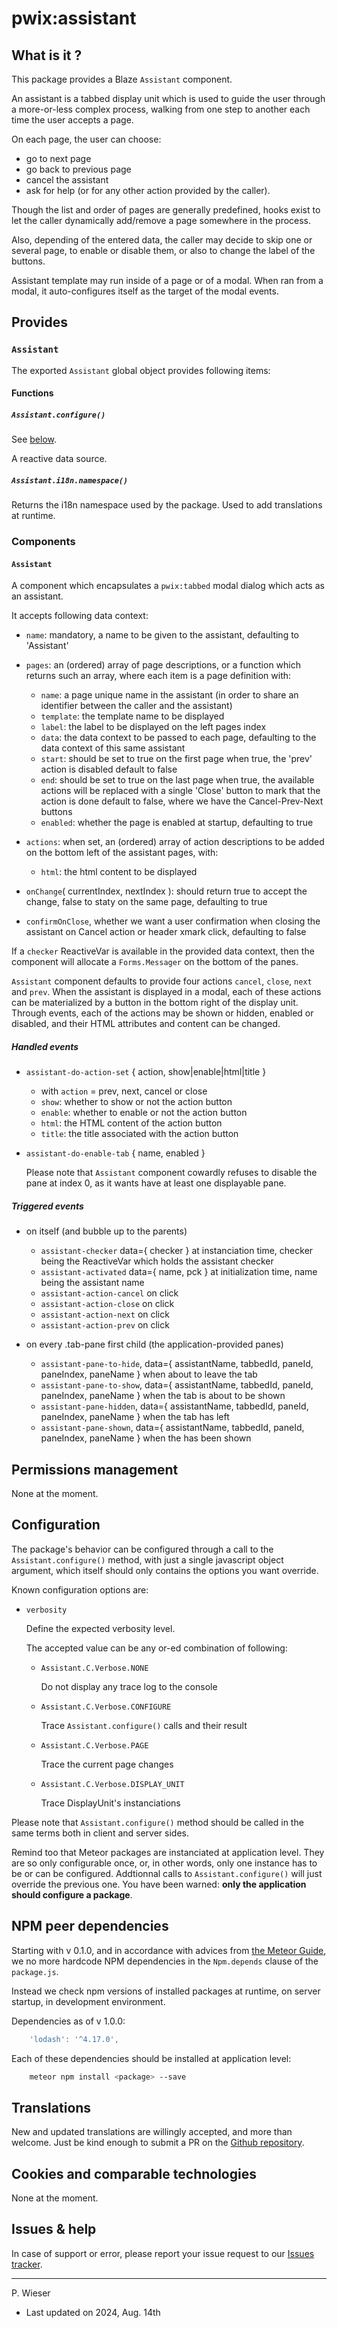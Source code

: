 # pwix:assistant

## What is it ?

This package provides a Blaze `Assistant` component.

An assistant is a tabbed display unit which is used to guide the user through a more-or-less complex process, walking from one step to another each time the user accepts a page.

On each page, the user can choose:
- go to next page
- go back to previous page
- cancel the assistant
- ask for help (or for any other action provided by the caller).

Though the list and order of pages are generally predefined, hooks exist to let the caller dynamically add/remove a page somewhere in the process.

Also, depending of the entered data, the caller may decide to skip one or several page, to enable or disable them, or also to change the label of the buttons.

Assistant template may run inside of a page or of a modal. When ran from a modal, it auto-configures itself as the target of the modal events.

## Provides

### `Assistant`

The exported `Assistant` global object provides following items:

#### Functions

##### `Assistant.configure()`

See [below](#configuration).

A reactive data source.

##### `Assistant.i18n.namespace()`

Returns the i18n namespace used by the package. Used to add translations at runtime.

### Components

#### `Assistant`

A component which encapsulates a `pwix:tabbed` modal dialog which acts as an assistant.

It accepts following data context:

- `name`: mandatory, a name to be given to the assistant, defaulting to 'Assistant'

- `pages`: an (ordered) array of page descriptions, or a function which returns such an array, where each item is a page definition with:

    - `name`: a page unique name in the assistant (in order to share an identifier between the caller and the assistant)
    - `template`: the template name to be displayed
    - `label`: the label to be displayed on the left pages index
    - `data`: the data context to be passed to each page, defaulting to the data context of this same assistant
    - `start`: should be set to true on the first page
         when true, the 'prev' action is disabled
         default to false
    - `end`: should be set to true on the last page
         when true, the available actions will be replaced with a single 'Close' button to mark that the action is done
         default to false, where we have the Cancel-Prev-Next buttons
    - `enabled`: whether the page is enabled at startup, defaulting to true

- `actions`: when set, an (ordered) array of action descriptions to be added on the bottom left of the assistant pages, with:
    - `html`: the html content to be displayed

- `onChange`( currentIndex, nextIndex ): should return true to accept the change, false to staty on the same page, defaulting to true

- `confirmOnClose`, whether we want a user confirmation when closing the assistant on Cancel action or header xmark click, defaulting to false

If a `checker` ReactiveVar is available in the provided data context, then the component will allocate a `Forms.Messager` on the bottom of the panes.

`Assistant` component defaults to provide four actions `cancel`, `close`, `next` and `prev`. When the assistant is displayed in a modal, each of these actions can be materialized by a button in the bottom right of the display unit. Through events, each of the actions may be shown or hidden,  enabled or disabled, and their HTML attributes and content can be changed.

##### Handled events

- `assistant-do-action-set` { action, show|enable|html|title }
    - with `action` = prev, next, cancel or close
    - `show`: whether to show or not the action button
    - `enable`: whether to enable or not the action button
    - `html`: the HTML content of the action button
    - `title`: the title associated with the action button

- `assistant-do-enable-tab` { name, enabled }

    Please note that `Assistant` component cowardly refuses to disable the pane at index 0, as it wants have at least one displayable pane.

##### Triggered events

- on itself (and bubble up to the parents)
    - `assistant-checker` data={ checker } at instanciation time, checker being the ReactiveVar which holds the assistant checker
    - `assistant-activated` data={ name, pck } at initialization time, name being the assistant name
    - `assistant-action-cancel` on click
    - `assistant-action-close` on click
    - `assistant-action-next` on click
    - `assistant-action-prev` on click

- on every .tab-pane first child (the application-provided panes)
    - `assistant-pane-to-hide`, data={ assistantName, tabbedId, paneId, paneIndex, paneName } when about to leave the tab
    - `assistant-pane-to-show`, data={ assistantName, tabbedId, paneId, paneIndex, paneName } when the tab is about to be shown
    - `assistant-pane-hidden`, data={ assistantName, tabbedId, paneId, paneIndex, paneName } when the tab has left
    - `assistant-pane-shown`, data={ assistantName, tabbedId, paneId, paneIndex, paneName } when the has been shown

## Permissions management

None at the moment.

## Configuration

The package's behavior can be configured through a call to the `Assistant.configure()` method, with just a single javascript object argument, which itself should only contains the options you want override.

Known configuration options are:

- `verbosity`

    Define the expected verbosity level.

    The accepted value can be any or-ed combination of following:

    - `Assistant.C.Verbose.NONE`

        Do not display any trace log to the console

    - `Assistant.C.Verbose.CONFIGURE`

        Trace `Assistant.configure()` calls and their result

    - `Assistant.C.Verbose.PAGE`
    
        Trace the current page changes

    - `Assistant.C.Verbose.DISPLAY_UNIT`

        Trace DisplayUnit's instanciations

Please note that `Assistant.configure()` method should be called in the same terms both in client and server sides.

Remind too that Meteor packages are instanciated at application level. They are so only configurable once, or, in other words, only one instance has to be or can be configured. Addtionnal calls to `Assistant.configure()` will just override the previous one. You have been warned: **only the application should configure a package**.

## NPM peer dependencies

Starting with v 0.1.0, and in accordance with advices from [the Meteor Guide](https://guide.meteor.com/writing-atmosphere-packages.html#peer-npm-dependencies), we no more hardcode NPM dependencies in the `Npm.depends` clause of the `package.js`.

Instead we check npm versions of installed packages at runtime, on server startup, in development environment.

Dependencies as of v 1.0.0:

```js
    'lodash': '^4.17.0',
```

Each of these dependencies should be installed at application level:

```sh
    meteor npm install <package> --save
```

## Translations

New and updated translations are willingly accepted, and more than welcome. Just be kind enough to submit a PR on the [Github repository](https://github.com/trychlos/pwix-assistant/pulls).

## Cookies and comparable technologies

None at the moment.

## Issues & help

In case of support or error, please report your issue request to our [Issues tracker](https://github.com/trychlos/pwix-assistant/issues).

---
P. Wieser
- Last updated on 2024, Aug. 14th
